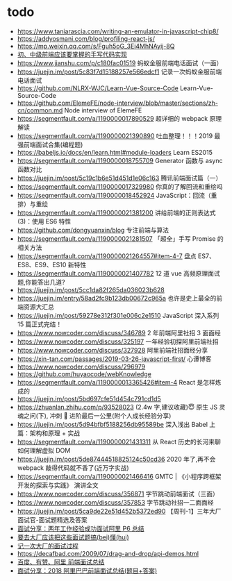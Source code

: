 # todo

- https://www.taniarascia.com/writing-an-emulator-in-javascript-chip8/
- https://addyosmani.com/blog/profiling-react-js/
- https://mp.weixin.qq.com/s/Fguh5oG_3Ei4MhNAyij-8Q
- [初、中级前端应该要掌握的手写代码实现](https://juejin.im/post/5e24590ef265da3e152d27bc)
- https://www.jianshu.com/p/c180fac01519 蚂蚁金服前端电话面试（一面）
- https://juejin.im/post/5c83f7d15188257e566edcf1 记录一次蚂蚁金服前端电话面试
- https://github.com/NLRX-WJC/Learn-Vue-Source-Code Learn-Vue-Source-Code
- https://github.com/ElemeFE/node-interview/blob/master/sections/zh-cn/common.md Node interview of ElemeFE
- https://segmentfault.com/a/1190000017890529 超详细的 webpack 原理解读
- https://segmentfault.com/a/1190000021390890 吐血整理！！！2019 最强前端面试合集(编程题)
- https://babeljs.io/docs/en/learn.html#module-loaders Learn ES2015
- https://segmentfault.com/a/1190000018755709 Generator 函数与 async 函数对比
- https://juejin.im/post/5c19c1b6e51d451d1e06c163 腾讯前端面试篇（一）
- https://segmentfault.com/a/1190000017329980 你真的了解回流和重绘吗
- https://segmentfault.com/a/1190000018452924 JavaScript：回流（重排）与重绘
- https://segmentfault.com/a/1190000021381200 讲给前端的正则表达式(3)：使用 ES6 特性
- https://github.com/dongyuanxin/blog 专注前端与算法
- https://segmentfault.com/a/1190000021281507 「超全」手写 Promise 的相关方法
- https://segmentfault.com/a/1190000021264557#item-4-7 盘点 ES7、ES8、ES9、ES10 新特性
- https://segmentfault.com/a/1190000021407782 12 道 vue 高频原理面试题,你能答出几道?
- https://juejin.im/post/5cc1da82f265da036023b628
- https://juejin.im/entry/58ad2fc9b123db00672c965a 也许是史上最全的前端资源大汇总
- https://juejin.im/post/59278e312f301e006c2e1510 JavaScript 深入系列 15 篇正式完结！
- https://www.nowcoder.com/discuss/346789 2 年前端阿里社招 3 面面经
- https://www.nowcoder.com/discuss/325197 一年经验初探阿里前端社招
- https://www.nowcoder.com/discuss/327928 阿里前端社招面经分享
- https://xin-tan.com/passages/2019-03-26-javascript-first/ 心谭博客
- https://www.nowcoder.com/discuss/296979
- https://github.com/huyaocode/webKnowledge
- https://segmentfault.com/a/1190000013365426#item-4 React 是怎样炼成的
- https://juejin.im/post/5bd697cfe51d454c791cd1d5
- https://zhuanlan.zhihu.com/p/93528023 (2.4w 字,建议收藏)😇 原生 JS 灵魂之问(下), 冲刺 🚀 进阶最后一公里(附个人成长经验分享)
- https://juejin.im/post/5d94bfbf5188256db95589be 深入浅出 Babel 上篇：架构和原理 + 实战
- https://segmentfault.com/a/1190000021431311 从 React 历史的长河来聊如何理解虚拟 DOM
- https://juejin.im/post/5de87444518825124c50cd36 2020 年了,再不会 webpack 敲得代码就不香了(近万字实战)
- https://segmentfault.com/a/1190000021466416 GMTC | 《小程序跨框架开发的探索与实践》 演讲全文
- https://www.nowcoder.com/discuss/356871 字节跳动前端面试（三面）
- https://www.nowcoder.com/discuss/357853 字节跳动社招一二面面经
- https://juejin.im/post/5ca9de22e51d452b5372ed90 【周刊-1】三年大厂面试官-面试题精选及答案
- [面试分享：两年工作经验成功面试阿里 P6 总结](https://juejin.im/post/5d690c726fb9a06b155dd40d#heading-132)
- [要去大厂应该把这些面试题搞(bei)懂(hui)](https://segmentfault.com/a/1190000021519901)
- [记一次大厂的面试过程](https://juejin.im/post/5db556376fb9a0207a6ddce7#heading-33)
- https://decafbad.com/2009/07/drag-and-drop/api-demos.html
- [百度、有赞、阿里 前端面试总结](https://youyou-tech.com/2019/12/02/%E7%99%BE%E5%BA%A6%E3%80%81%E6%9C%89%E8%B5%9E%E3%80%81%E9%98%BF%E9%87%8C%E5%89%8D%E7%AB%AF%E9%9D%A2%E8%AF%95%E6%80%BB%E7%BB%93/)
- [面试分享：2018 阿里巴巴前端面试总结(题目+答案)](https://blog.ihoey.com/posts/Interview/2018-02-28-alibaba-interview.html)
